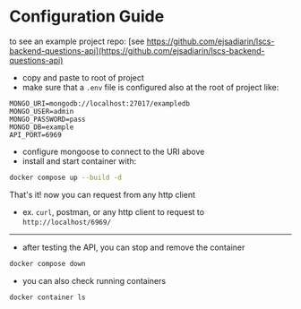 # Configuration Guide

to see an example project repo: [see https://github.com/ejsadiarin/lscs-backend-questions-api](https://github.com/ejsadiarin/lscs-backend-questions-api)

- copy and paste to root of project
- make sure that a `.env` file is configured also at the root of project like:

```env
MONGO_URI=mongodb://localhost:27017/exampledb
MONGO_USER=admin
MONGO_PASSWORD=pass
MONGO_DB=example
API_PORT=6969
```

- configure mongoose to connect to the URI above
- install and start container with:

```bash
docker compose up --build -d
```

That's it! now you can request from any http client

- ex. `curl`, postman, or any http client to request to `http://localhost/6969/`

---

- after testing the API, you can stop and remove the container

```bash
docker compose down
```

- you can also check running containers

```bash
docker container ls
```
